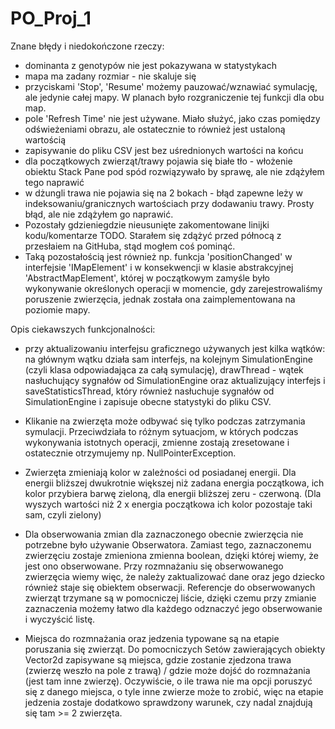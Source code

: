 # PO_Proj_1
 
Znane błędy i niedokończone rzeczy:
 - dominanta z genotypów nie jest pokazywana w statystykach
 - mapa ma zadany rozmiar - nie skaluje się
 - przyciskami 'Stop', 'Resume' możemy pauzować/wznawiać symulację, ale jedynie całej mapy.
   W planach było rozgraniczenie tej funkcji dla obu map.
 - pole 'Refresh Time' nie jest używane. Miało służyć, jako
   czas pomiędzy odświeżeniami obrazu, ale ostatecznie to również jest ustaloną wartością
 - zapisywanie do pliku CSV jest bez uśrednionych wartości na końcu
 - dla początkowych zwierząt/trawy pojawia się białe tło - włożenie obiektu Stack Pane pod spód
   rozwiązywało by sprawę, ale nie zdążyłem tego naprawić
 - w dżungli trawa nie pojawia się na 2 bokach - błąd zapewne leży w indeksowaniu/granicznych wartościach
   przy dodawaniu trawy. Prosty błąd, ale nie zdążyłem go naprawić.
 - Pozostały gdzieniegdzie nieusunięte zakomentowane linijki kodu/komentarze TODO. Starałem się zdążyć przed
   północą z przesłaiem na GitHuba, stąd mogłem coś pominąć.
 - Taką pozostałością jest również np. funkcja 'positionChanged' w interfejsie 'IMapElement' i w konsekwencji w klasie abstrakcyjnej
   'AbstractMapElement', której w początkowym zamyśle było wykonywanie określonych operacji w momencie, gdy zarejestrowaliśmy poruszenie
   zwierzęcia, jednak została ona zaimplementowana na poziomie mapy.
   
   
Opis ciekawszych funkcjonalności:
 - przy aktualizowaniu interfejsu graficznego używanych jest kilka wątków: na głównym wątku działa sam interfejs,
   na kolejnym SimulationEngine (czyli klasa odpowiadająca za całą symulację), drawThread - wątek nasłuchujący
   sygnałów od SimulationEngine oraz aktualizujący interfejs i saveStatisticsThread, który również nasłuchuje
   sygnałów od SimulationEngine i zapisuje obecne statystyki do pliku CSV.

 - Klikanie na zwierzęta może odbywać się tylko podczas zatrzymania symulacji. Przeciwdziała to różnym sytuacjom,
   w których podczas wykonywania istotnych operacji, zmienne zostają zresetowane i ostatecznie otrzymujemy np.
   NullPointerException.
   
 - Zwierzęta zmieniają kolor w zależności od posiadanej energii. Dla energii bliższej dwukrotnie większej niż zadana energia
   początkowa, ich kolor przybiera barwę zieloną, dla energii bliższej zeru - czerwoną. (Dla wyszych wartości niż 2 x energia
   początkowa ich kolor pozostaje taki sam, czyli zielony)
   
 - Dla obserwowania zmian dla zaznaczonego obecnie zwierzęcia nie potrzebne było używanie Obserwatora. Zamiast tego, zaznaczonemu
   zwierzęciu zostaje zmieniona zmienna boolean, dzięki której wiemy, że jest ono obserwowane. Przy rozmnażaniu się obserwowanego
   zwierzęcia wiemy więc, że należy zaktualizować dane oraz jego dziecko również staje się obiektem obserwacji. Referencje do
   obserwowanych zwierząt trzymane są w pomocniczej liście, dzięki czemu przy zmianie zaznaczenia możemy łatwo dla każdego
   odznaczyć jego obserwowanie i wyczyścić listę.
   
 - Miejsca do rozmnażania oraz jedzenia typowane są na etapie poruszania się zwierząt. Do pomocniczych Setów zawierających obiekty
   Vector2d zapisywane są miejsca, gdzie zostanie zjedzona trawa (zwierzę weszło na pole z trawą) / gdzie może dojść do rozmnażania
   (jest tam inne zwierzę). Oczywiście, o ile trawa nie ma opcji poruszyć się z danego miejsca, o tyle inne zwierze może to zrobić,
   więc na etapie jedzenia zostaje dodatkowo sprawdzony warunek, czy nadal znajdują się tam >= 2 zwierzęta.
